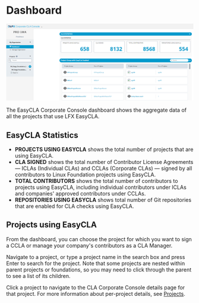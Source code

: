 # Dashboard

![Corporate CLA Dashboard](../.gitbook/assets/corporate-cla-dashboard.png)

The EasyCLA Corporate Console dashboard shows the aggregate data of all the projects that use LFX EasyCLA.

## EasyCLA Statistics <a id="cla-statistics"></a>

* **PROJECTS USING EASYCLA** shows the total number of projects that are using EasyCLA.
* **CLA SIGNED** shows the total number of Contributor License Agreements — ICLAs \(Individual CLAs\) and CCLAs \(Corporate CLAs\) — signed by all contributors to Linux Foundation projects using EasyCLA.
* **TOTAL CONTRIBUTORS** shows the total number of contributors to projects using EasyCLA, including individual contributors under ICLAs and companies' approved contributors under CCLAs.
* **REPOSITORIES USING EASYCLA** shows total number of Git repositories that are enabled for CLA checks using EasyCLA.

## Projects using EasyCLA

From the dashboard, you can choose the project for which you want to sign a CCLA or manage your company's contributors as a CLA Manager.

Navigate to a project, or type a project name in the search box and press Enter to search for the project. Note that some projects are nested within parent projects or foundations, so you may need to click through the parent to see a list of its children.

Click a project to navigate to the CLA Corporate Console details page for that project. For more information about per-project details, see [Projects](projects/).

